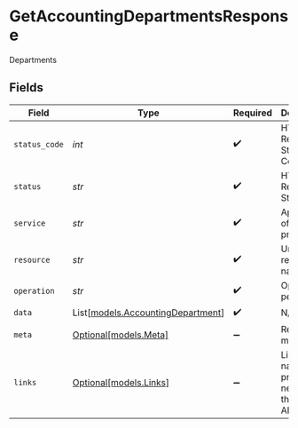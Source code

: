 # GetAccountingDepartmentsResponse

Departments


## Fields

| Field                                                                  | Type                                                                   | Required                                                               | Description                                                            | Example                                                                |
| ---------------------------------------------------------------------- | ---------------------------------------------------------------------- | ---------------------------------------------------------------------- | ---------------------------------------------------------------------- | ---------------------------------------------------------------------- |
| `status_code`                                                          | *int*                                                                  | :heavy_check_mark:                                                     | HTTP Response Status Code                                              | 200                                                                    |
| `status`                                                               | *str*                                                                  | :heavy_check_mark:                                                     | HTTP Response Status                                                   | OK                                                                     |
| `service`                                                              | *str*                                                                  | :heavy_check_mark:                                                     | Apideck ID of service provider                                         | xero                                                                   |
| `resource`                                                             | *str*                                                                  | :heavy_check_mark:                                                     | Unified API resource name                                              | subsidiaries                                                           |
| `operation`                                                            | *str*                                                                  | :heavy_check_mark:                                                     | Operation performed                                                    | all                                                                    |
| `data`                                                                 | List[[models.AccountingDepartment](../models/accountingdepartment.md)] | :heavy_check_mark:                                                     | N/A                                                                    |                                                                        |
| `meta`                                                                 | [Optional[models.Meta]](../models/meta.md)                             | :heavy_minus_sign:                                                     | Response metadata                                                      |                                                                        |
| `links`                                                                | [Optional[models.Links]](../models/links.md)                           | :heavy_minus_sign:                                                     | Links to navigate to previous or next pages through the API            |                                                                        |